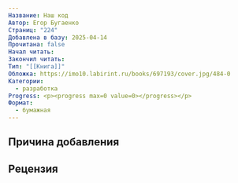 ```yaml
---
Название: Наш код
Автор: Егор Бугаенко
Страниц: "224"
Добавлена в базу: 2025-04-14
Прочитана: false
Начал читать: 
Закончил читать: 
Тип: "[[Книга]]"
Обложка: https://imo10.labirint.ru/books/697193/cover.jpg/484-0
Категории:
  - разработка
Progress: <p><progress max=0 value=0></progress></p>
Формат:
  - бумажная
---
```

## Причина добавления


## Рецензия
